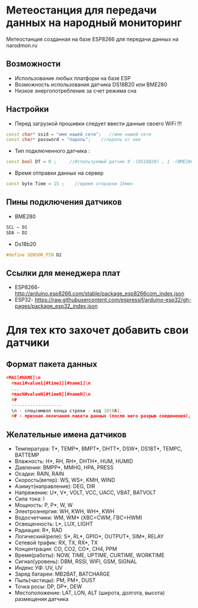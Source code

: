 # Метеостанция для передачи данных на народный мониторинг
Метеостанция созданная на базе ESP8266 для передачи данных на narodmon.ru 


## Возможности
+ Использование любых платформ на базе ESP
+ Возможность использования датчика DS18B20 или BME280 
+ Низкое энергопотребление за счет режима сна 

## Настройки
+ Перед загрузкой прошивки следует ввести данные своего WiFi !!!
```C++
const char* ssid = "имя нашей сети";   //имя нашей сети
const char* password = "пароль";    //пароль от нее
```
+ Тип подключенного датчика :
```C++
const bool DT = 0 ;     //Используемый датчик 0 -(DS18B20) , 1 -(BME280)
```
+ Время отправки данных на сервер
```C++
const byte Time = 15 ;    //время отправки 15мин
```

## Пины подключения датчиков
+ BME280
```C++
SCL – D1
SDA – D2
```
+ Ds18b20
```C++
#define SENSOR_PIN D2
```

## Ссылки для менеджера плат
+ ESP8266- http://arduino.esp8266.com/stable/package_esp8266com_index.json
+ ESP32- https://raw.githubusercontent.com/espressif/arduino-esp32/gh-pages/package_esp32_index.json

# Для тех кто захочет добавить свои датчики

## Формат пакета данных

```C++
#MAC[#NAME]\n
  #mac1#value1[#time1][#name1]\n
  ...
  #macN#valueN[#timeN][#nameN]\n
  ##
  -------------------
  \n - спецсимвол конца строки - код 10(0A).
  ## - признак окончания пакета данных (после него разрыв соединения), в [] заключен необязательный параметр.
  ```
## Желательные имена датчиков
* Температура: T*, TEMP*, BMPT*, DHTT*, DSW*, DS18T*, TEMPC, BATTEMP
*  Влажность: H*, RH, RH*, DHTH*, HUM, HUMID
*  Давление: BMPP*, MMHG, HPA, PRESS
*  Осадки: RAIN, RAIN
*  Скорость(ветер): WS, WS*, KMH, WIND
*  Азимут(направление): DEG, DIR
*  Напряжение: U*, V*, VOLT, VCC, UACC, VBAT, BATVOLT
*  Сила тока: I
*  Мощность: P, P*, W, W
*  Электроэнергия: WH, KWH, WH*, KWH
*  Водосчетчики: WM, WM* (ХВС=CWM, ГВС=HWM)
*  Освещенность: L*, LUX, LIGHT
*  Радиация: R*, RAD
* Логический(реле): S*, RL*, GPIO*, OUTPUT*, SIM*, RELAY
*  Сетевой трафик: RX, TX, RX*, TX
*  Концентрация: CO, CO2, CO*, CH4, PPM
*  Время(работы): NOW, TIME, UPTIME, CURTIME, WORKTIME
*  Сигнал(уровень): DBM, RSSI, WIFI, GSM, SIGNAL
*  Индекс УФ: UV, UV
*  Заряд батареи: MB2BAT, BATCHARGE
*  Пыль(частицы): PM, PM*, DUST
*  Точка росы: DP, DP*, DEW
*  Местоположение: LAT, LON, ALT (широта, долгота, высота) размещения датчика